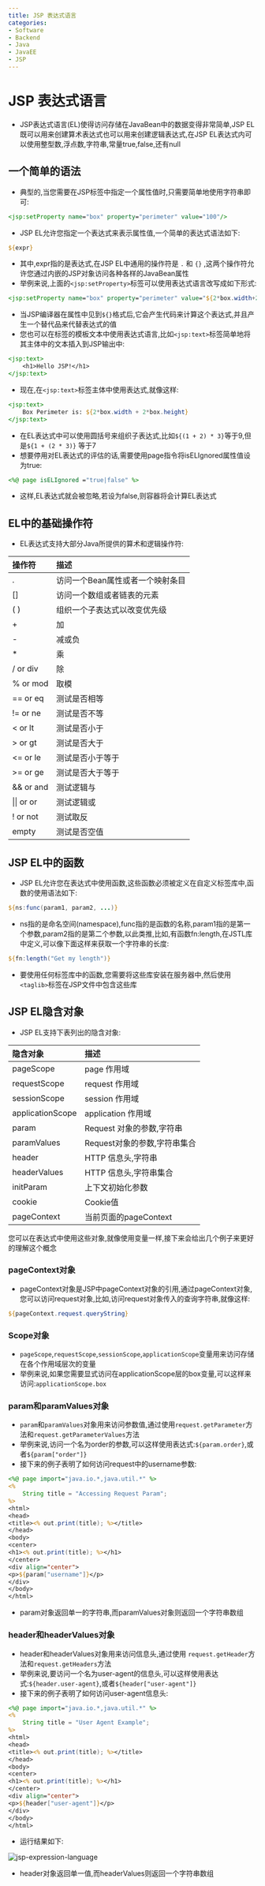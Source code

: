 ```yaml
---
title: JSP 表达式语言
categories:
- Software
- Backend
- Java
- JavaEE
- JSP
---
```

# JSP 表达式语言

- JSP表达式语言(EL)使得访问存储在JavaBean中的数据变得非常简单,JSP EL既可以用来创建算术表达式也可以用来创建逻辑表达式,在JSP EL表达式内可以使用整型数,浮点数,字符串,常量true,false,还有null

## 一个简单的语法

- 典型的,当您需要在JSP标签中指定一个属性值时,只需要简单地使用字符串即可:

```jsp
<jsp:setProperty name="box" property="perimeter" value="100"/>
```

- JSP EL允许您指定一个表达式来表示属性值,一个简单的表达式语法如下:

```jsp
${expr}
```

- 其中,expr指的是表达式,在JSP EL中通用的操作符是 `.` 和 `{}` ,这两个操作符允许您通过内嵌的JSP对象访问各种各样的JavaBean属性
- 举例来说,上面的`<jsp:setProperty>`标签可以使用表达式语言改写成如下形式:

```jsp
<jsp:setProperty name="box" property="perimeter" value="${2*box.width+2*box.height}"/>
```

- 当JSP编译器在属性中见到`${}`格式后,它会产生代码来计算这个表达式,并且产生一个替代品来代替表达式的值
- 您也可以在标签的模板文本中使用表达式语言,比如`<jsp:text>`标签简单地将其主体中的文本插入到JSP输出中:

```jsp
<jsp:text>
	<h1>Hello JSP!</h1>
</jsp:text>
```

- 现在,在`<jsp:text>`标签主体中使用表达式,就像这样:

```jsp
<jsp:text>
	Box Perimeter is: ${2*box.width + 2*box.height}
</jsp:text>
```

- 在EL表达式中可以使用圆括号来组织子表达式,比如`${(1 + 2) * 3}`等于9,但是`${1 + (2 * 3)}` 等于7
- 想要停用对EL表达式的评估的话,需要使用page指令将isELIgnored属性值设为true:

```jsp
<%@ page isELIgnored ="true|false" %>
```

- 这样,EL表达式就会被忽略,若设为false,则容器将会计算EL表达式

## EL中的基础操作符

- EL表达式支持大部分Java所提供的算术和逻辑操作符:

| 操作符     | 描述                             |
| :--------- | :------------------------------- |
| .          | 访问一个Bean属性或者一个映射条目 |
| []         | 访问一个数组或者链表的元素       |
| ( )        | 组织一个子表达式以改变优先级     |
| +          | 加                               |
| -          | 减或负                           |
| *          | 乘                               |
| / or div   | 除                               |
| % or mod   | 取模                             |
| == or eq   | 测试是否相等                     |
| != or ne   | 测试是否不等                     |
| < or lt    | 测试是否小于                     |
| > or gt    | 测试是否大于                     |
| <= or le   | 测试是否小于等于                 |
| >= or ge   | 测试是否大于等于                 |
| && or and  | 测试逻辑与                       |
| \|\| or or | 测试逻辑或                       |
| ! or not   | 测试取反                         |
| empty      | 测试是否空值                     |

## JSP EL中的函数

- JSP EL允许您在表达式中使用函数,这些函数必须被定义在自定义标签库中,函数的使用语法如下:

```jsp
${ns:func(param1, param2, ...)}
```

- ns指的是命名空间(namespace),func指的是函数的名称,param1指的是第一个参数,param2指的是第二个参数,以此类推,比如,有函数fn:length,在JSTL库中定义,可以像下面这样来获取一个字符串的长度:

```jsp
${fn:length("Get my length")}
```

- 要使用任何标签库中的函数,您需要将这些库安装在服务器中,然后使用`<taglib>`标签在JSP文件中包含这些库

## JSP EL隐含对象

- JSP EL支持下表列出的隐含对象:

| 隐含对象         | 描述                          |
| :--------------- | :---------------------------- |
| pageScope        | page 作用域                   |
| requestScope     | request 作用域                |
| sessionScope     | session 作用域                |
| applicationScope | application 作用域            |
| param            | Request 对象的参数,字符串    |
| paramValues      | Request对象的参数,字符串集合 |
| header           | HTTP 信息头,字符串           |
| headerValues     | HTTP 信息头,字符串集合       |
| initParam        | 上下文初始化参数              |
| cookie           | Cookie值                      |
| pageContext      | 当前页面的pageContext         |

您可以在表达式中使用这些对象,就像使用变量一样,接下来会给出几个例子来更好的理解这个概念

### pageContext对象

- pageContext对象是JSP中pageContext对象的引用,通过pageContext对象,您可以访问request对象,比如,访问request对象传入的查询字符串,就像这样:

```jsp
${pageContext.request.queryString}
```

### Scope对象

- `pageScope`,`requestScope`,`sessionScope`,`applicationScope`变量用来访问存储在各个作用域层次的变量
- 举例来说,如果您需要显式访问在applicationScope层的box变量,可以这样来访问:`applicationScope.box`

### param和paramValues对象

- `param`和`paramValues`对象用来访问参数值,通过使用`request.getParameter`方法和`request.getParameterValues`方法
- 举例来说,访问一个名为order的参数,可以这样使用表达式:`${param.order}`,或者`${param["order"]}`
- 接下来的例子表明了如何访问request中的username参数:

```jsp
<%@ page import="java.io.*,java.util.*" %>
<%
    String title = "Accessing Request Param";
%>
<html>
<head>
<title><% out.print(title); %></title>
</head>
<body>
<center>
<h1><% out.print(title); %></h1>
</center>
<div align="center">
<p>${param["username"]}</p>
</div>
</body>
</html>
```

- param对象返回单一的字符串,而paramValues对象则返回一个字符串数组

### header和headerValues对象

- header和headerValues对象用来访问信息头,通过使用 `request.getHeader`方法和`request.getHeaders`方法
- 举例来说,要访问一个名为user-agent的信息头,可以这样使用表达式:`${header.user-agent}`,或者`${header["user-agent"]}`
- 接下来的例子表明了如何访问user-agent信息头:

```jsp
<%@ page import="java.io.*,java.util.*" %>
<%
    String title = "User Agent Example";
%>
<html>
<head>
<title><% out.print(title); %></title>
</head>
<body>
<center>
<h1><% out.print(title); %></h1>
</center>
<div align="center">
<p>${header["user-agent"]}</p>
</div>
</body>
</html>
```

- 运行结果如下:

![jsp-expression-language](https://cdn.jsdelivr.net/gh/LuShan123888/Files@master/Pictures/2020-12-10-jsp-expression-language.jpg)

- header对象返回单一值,而headerValues则返回一个字符串数组